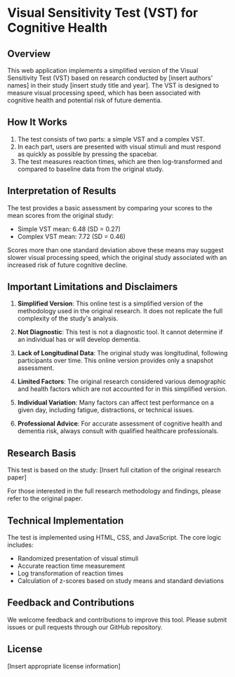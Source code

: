 # Visual Sensitivity Test (VST) for Cognitive Health

## Overview

This web application implements a simplified version of the Visual Sensitivity Test (VST) based on research conducted by [insert authors' names] in their study [insert study title and year]. The VST is designed to measure visual processing speed, which has been associated with cognitive health and potential risk of future dementia.

## How It Works

1. The test consists of two parts: a simple VST and a complex VST.
2. In each part, users are presented with visual stimuli and must respond as quickly as possible by pressing the spacebar.
3. The test measures reaction times, which are then log-transformed and compared to baseline data from the original study.

## Interpretation of Results

The test provides a basic assessment by comparing your scores to the mean scores from the original study:

- Simple VST mean: 6.48 (SD = 0.27)
- Complex VST mean: 7.72 (SD = 0.46)

Scores more than one standard deviation above these means may suggest slower visual processing speed, which the original study associated with an increased risk of future cognitive decline.

## Important Limitations and Disclaimers

1. **Simplified Version**: This online test is a simplified version of the methodology used in the original research. It does not replicate the full complexity of the study's analysis.

2. **Not Diagnostic**: This test is not a diagnostic tool. It cannot determine if an individual has or will develop dementia.

3. **Lack of Longitudinal Data**: The original study was longitudinal, following participants over time. This online version provides only a snapshot assessment.

4. **Limited Factors**: The original research considered various demographic and health factors which are not accounted for in this simplified version.

5. **Individual Variation**: Many factors can affect test performance on a given day, including fatigue, distractions, or technical issues.

6. **Professional Advice**: For accurate assessment of cognitive health and dementia risk, always consult with qualified healthcare professionals.

## Research Basis

This test is based on the study: [Insert full citation of the original research paper]

For those interested in the full research methodology and findings, please refer to the original paper.

## Technical Implementation

The test is implemented using HTML, CSS, and JavaScript. The core logic includes:

- Randomized presentation of visual stimuli
- Accurate reaction time measurement
- Log transformation of reaction times
- Calculation of z-scores based on study means and standard deviations

## Feedback and Contributions

We welcome feedback and contributions to improve this tool. Please submit issues or pull requests through our GitHub repository.

## License

[Insert appropriate license information]
